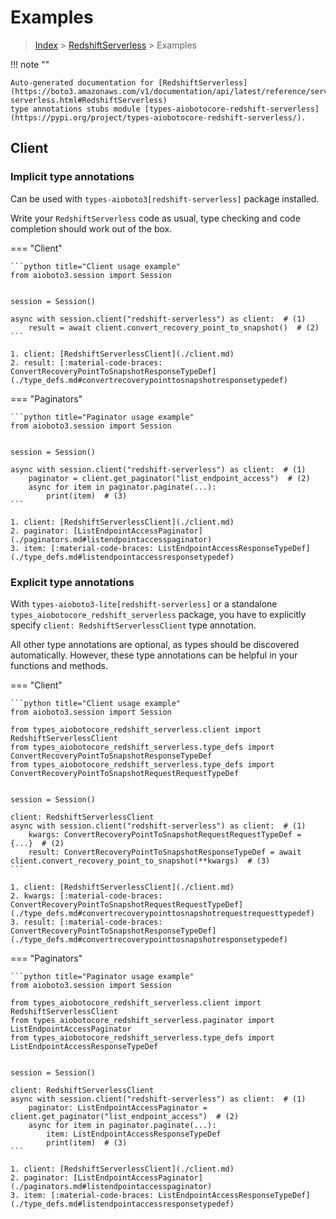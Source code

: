 # Examples

> [Index](../README.md) > [RedshiftServerless](./README.md) > Examples

!!! note ""

    Auto-generated documentation for [RedshiftServerless](https://boto3.amazonaws.com/v1/documentation/api/latest/reference/services/redshift-serverless.html#RedshiftServerless)
    type annotations stubs module [types-aiobotocore-redshift-serverless](https://pypi.org/project/types-aiobotocore-redshift-serverless/).

## Client

### Implicit type annotations

Can be used with `types-aioboto3[redshift-serverless]` package installed.

Write your `RedshiftServerless` code as usual,
type checking and code completion should work out of the box.



=== "Client"

    ```python title="Client usage example"
    from aioboto3.session import Session


    session = Session()

    async with session.client("redshift-serverless") as client:  # (1)
        result = await client.convert_recovery_point_to_snapshot()  # (2)
    ```

    1. client: [RedshiftServerlessClient](./client.md)
    2. result: [:material-code-braces: ConvertRecoveryPointToSnapshotResponseTypeDef](./type_defs.md#convertrecoverypointtosnapshotresponsetypedef) 



=== "Paginators"

    ```python title="Paginator usage example"
    from aioboto3.session import Session


    session = Session()

    async with session.client("redshift-serverless") as client:  # (1)
        paginator = client.get_paginator("list_endpoint_access")  # (2)
        async for item in paginator.paginate(...):
            print(item)  # (3)
    ```

    1. client: [RedshiftServerlessClient](./client.md)
    2. paginator: [ListEndpointAccessPaginator](./paginators.md#listendpointaccesspaginator)
    3. item: [:material-code-braces: ListEndpointAccessResponseTypeDef](./type_defs.md#listendpointaccessresponsetypedef) 




### Explicit type annotations

With `types-aioboto3-lite[redshift-serverless]`
or a standalone `types_aiobotocore_redshift_serverless` package, you have to explicitly specify
`client: RedshiftServerlessClient` type annotation.

All other type annotations are optional, as types should be discovered automatically.
However, these type annotations can be helpful in your functions and methods.


=== "Client"

    ```python title="Client usage example"
    from aioboto3.session import Session

    from types_aiobotocore_redshift_serverless.client import RedshiftServerlessClient
    from types_aiobotocore_redshift_serverless.type_defs import ConvertRecoveryPointToSnapshotResponseTypeDef
    from types_aiobotocore_redshift_serverless.type_defs import ConvertRecoveryPointToSnapshotRequestRequestTypeDef


    session = Session()

    client: RedshiftServerlessClient
    async with session.client("redshift-serverless") as client:  # (1)
        kwargs: ConvertRecoveryPointToSnapshotRequestRequestTypeDef = {...}  # (2)
        result: ConvertRecoveryPointToSnapshotResponseTypeDef = await client.convert_recovery_point_to_snapshot(**kwargs)  # (3)
    ```

    1. client: [RedshiftServerlessClient](./client.md)
    2. kwargs: [:material-code-braces: ConvertRecoveryPointToSnapshotRequestRequestTypeDef](./type_defs.md#convertrecoverypointtosnapshotrequestrequesttypedef) 
    3. result: [:material-code-braces: ConvertRecoveryPointToSnapshotResponseTypeDef](./type_defs.md#convertrecoverypointtosnapshotresponsetypedef) 



=== "Paginators"

    ```python title="Paginator usage example"
    from aioboto3.session import Session

    from types_aiobotocore_redshift_serverless.client import RedshiftServerlessClient
    from types_aiobotocore_redshift_serverless.paginator import ListEndpointAccessPaginator
    from types_aiobotocore_redshift_serverless.type_defs import ListEndpointAccessResponseTypeDef


    session = Session()

    client: RedshiftServerlessClient
    async with session.client("redshift-serverless") as client:  # (1)
        paginator: ListEndpointAccessPaginator = client.get_paginator("list_endpoint_access")  # (2)
        async for item in paginator.paginate(...):
            item: ListEndpointAccessResponseTypeDef
            print(item)  # (3)
    ```

    1. client: [RedshiftServerlessClient](./client.md)
    2. paginator: [ListEndpointAccessPaginator](./paginators.md#listendpointaccesspaginator)
    3. item: [:material-code-braces: ListEndpointAccessResponseTypeDef](./type_defs.md#listendpointaccessresponsetypedef) 




